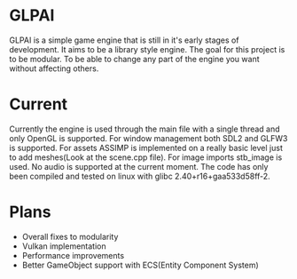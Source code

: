 # GLPAI
GLPAI is a simple game engine that is still in it's early stages of development. It aims to be a library style engine. The goal for this project is to be modular. To be able to change any part of the engine you want without affecting others.

# Current
Currently the engine is used through the main file with a single thread and only OpenGL is supported. For window management both SDL2 and GLFW3 is supported. For assets ASSIMP is implemented on a really basic level just to add meshes(Look at the scene.cpp file). For image imports stb_image is used. No audio is supported at the current moment. The code has only been compiled and tested on linux with glibc 2.40+r16+gaa533d58ff-2.

# Plans
- Overall fixes to modularity
- Vulkan implementation
- Performance improvements
- Better GameObject support with ECS(Entity Component System)
